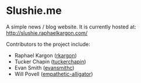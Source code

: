 Slushie.me
==========

A simple news / blog website.
It is currently hosted at: http://slushie.raphaelkargon.com/

Contributors to the project include:
* Raphael Kargon (<a href="http://github.com/rkargon">rkargon</a>)
* Tucker Chapin (<a href="http://github.com/tuckerchapin">tuckerchapin</a>)
* Evan Smith (<a href="http://github.com/evansmithc">evansmithc</a>)
* Will Povell (<a href="http://github.com/empathetic-alligator">empathetic-alligator</a>)
